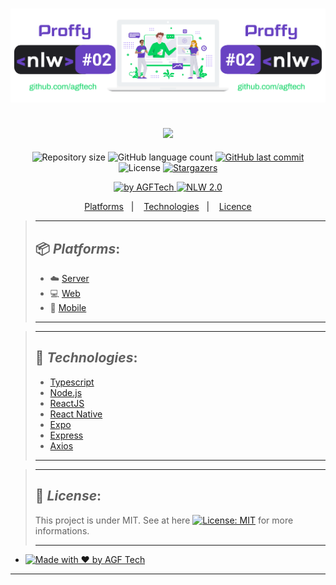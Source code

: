 <h1 align="center">
<img alt="Proffy" title="Proffy" src="https://github.com/agftech/nlw-omnistack-proffy/blob/master/.github/custom-nlw-proffy.svg" width="610px" />
</h1>
<h2 align="center">
<img src="https://img.shields.io/badge/Project developed during the -NLW OMNISTACK TRAIL 2.0 by 🚀 Rocketseat-6842c2?style=for-the-badge"/>
</h2>


<p align="center">	
  <img alt="Repository size" src="https://img.shields.io/github/repo-size/agftech/nlw-omnistack-proffy?color=6842c2">
  <img alt="GitHub language count" src="https://img.shields.io/github/languages/count/agftech/nlw-omnistack-proffy?color=6842c2">
  <a href="https://github.com/agftech/nlw-omnistack-proffy/commits/master">
    <img alt="GitHub last commit" src="https://img.shields.io/github/last-commit/agftech/nlw-omnistack-proffy?color=6842c2">
  </a> 
  <img alt="License" src="https://img.shields.io/badge/license-MIT-6842c2">
  <a href="https://github.com/agftech/nlw-omnistack-proffy/stargazers">
    <img alt="Stargazers" src="https://img.shields.io/github/stars/agftech/nlw-omnistack-proffy?color=6842c2&logo=github">
  </a>
</p>

<p align="Center">
  <a href="https://github.com/agftech" target="_blank">
  <img alt="by AGFTech" src="https://img.shields.io/badge/made%20by-AGFTech-6842c2">
  </a>
  <a aria-label="Completed" href="https://nextlevelweek.com/episodios/omnistack/edicao/2">
   <img alt="NLW 2.0" src="https://img.shields.io/badge/ NLW 2.0 Trail Omnistack-Proffy-6842c2">
  </a>
</p>

<p align="center">
  <a href="#package-platforms">Platforms</a>&nbsp;&nbsp;&nbsp;|&nbsp;&nbsp;&nbsp;
  <a href="#rocket-technologies">Technologies</a>&nbsp;&nbsp;&nbsp;|&nbsp;&nbsp;&nbsp;
  <a href="#memo-license">Licence</a>
</p>

> ---
>
> ## :package: _**Platforms**_:
> - :cloud: [Server](https://github.com/agftech/nlw-omnistack-proffy/tree/master/server)
> - :computer: [Web](https://github.com/agftech/nlw-omnistack-proffy/tree/master/web)
> - :iphone: [Mobile](https://github.com/agftech/nlw-omnistack-proffy/tree/master/mobile)
>
> ---

> ---
>
> ## :rocket: _**Technologies**_:
>
> -  [Typescript](https://www.typescriptlang.org/)
> -  [Node.js](https://nodejs.org/en/)
> -  [ReactJS](https://reactjs.org/)
> -  [React Native](http://facebook.github.io/react-native/)
> -  [Expo](https://expo.io/)
> -  [Express](https://expressjs.com/)
> -  [Axios](https://github.com/axios/axios)
>
> ---

> ---
>
> ## :memo: _**License**_:
>
> This project is under MIT. See at here [![License: MIT](https://img.shields.io/badge/License-MIT-6842c2.svg)](https://opensource.org/licenses/MIT) for more informations.
>
> ---

- <a href="https://github.com/agftech" target="_blank">
    <img alt="Made with ♥ by AGF Tech" src="https://img.shields.io/badge/Made with ♥ by -AGFTech-6842c2">
  </a>

---

